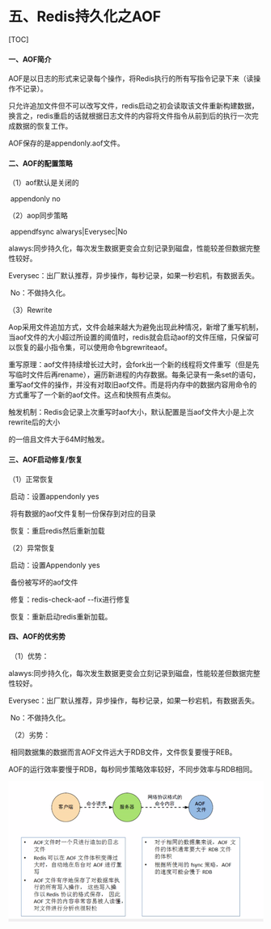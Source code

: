 # 五、Redis持久化之AOF

[TOC]



#### 一、AOF简介

 AOF是以日志的形式来记录每个操作，将Redis执行的所有写指令记录下来（读操作不记录）。

只允许追加文件但不可以改写文件，redis启动之初会读取该文件重新构建数据，换言之，redis重启的话就根据日志文件的内容将文件指令从前到后的执行一次完成数据的恢复工作。

AOF保存的是appendonly.aof文件。

#### 二、AOF的配置策略

（1）aof默认是关闭的

​         appendonly no

 （2）aop同步策略

​          appendfsync alwarys|Everysec|No

​          alawys:同步持久化，每次发生数据更变会立刻记录到磁盘，性能较差但数据完整性较好。

​          Everysec：出厂默认推荐，异步操作，每秒记录，如果一秒宕机，有数据丢失。

​          No：不做持久化。

（3）Rewrite

​         Aop采用文件追加方式，文件会越来越大为避免出现此种情况，新增了重写机制，当aof文件的大小超过所设置的阈值时，redis就会启动aof的文件压缩，只保留可以恢复的最小指令集，可以使用命令bgrewriteaof。

​        重写原理：aof文件持续增长过大时，会fork出一个新的线程将文件重写（但是先写临时文件后再rename），遍历新进程的内存数据。每条记录有一条set的语句，重写aof文件的操作，并没有对取旧aof文件。而是将内存中的数据内容用命令的方式重写了一个新的aof文件。这点和快照有点类似。

​        触发机制：Redis会记录上次重写时aof大小，默认配置是当aof文件大小是上次rewrite后的大小

的一倍且文件大于64M时触发。

#### 三、AOF启动修复/恢复

  （1）正常恢复

​            启动：设置appendonly yes

​            将有数据的aof文件复制一份保存到对应的目录

​            恢复：重启redis然后重新加载

   （2）异常恢复

​            启动：设置Appendonly yes

​            备份被写坏的aof文件

​             修复：redis-check-aof --fix进行修复

​             恢复：重新启动redis重新加载。

#### 四、AOF的优劣势

​     （1）优势：

​              alawys:同步持久化，每次发生数据更变会立刻记录到磁盘，性能较差但数据完整性较好。

​              Everysec：出厂默认推荐，异步操作，每秒记录，如果一秒宕机，有数据丢失。

​              No：不做持久化。

​     （2）劣势：

​             相同数据集的数据而言AOF文件远大于RDB文件，文件恢复要慢于REB。

​             AOF的运行效率要慢于RDB，每秒同步策略效率较好，不同步效率与RDB相同。



![clipboard](assets/clipboard.png)



​     

